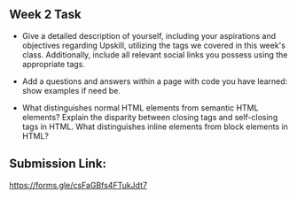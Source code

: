 
## Week 2 Task

- Give a detailed description of yourself, including your aspirations and objectives regarding Upskill, utilizing the tags we covered in this week's class.
Additionally, include all relevant social links you possess using the appropriate tags. 

- Add a questions and answers within a page with code you have learned: show examples if need be. 

- What distinguishes normal HTML elements from semantic HTML elements? Explain the disparity between closing tags and self-closing tags in HTML. What distinguishes inline elements from block elements in HTML?


## Submission Link: 
https://forms.gle/csFaGBfs4FTukJdt7